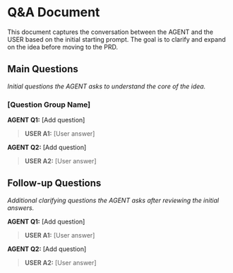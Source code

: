 # Q&A Document

This document captures the conversation between the AGENT and the USER based on the initial starting prompt. The goal is to clarify and expand on the idea before moving to the PRD.

## Main Questions

_Initial questions the AGENT asks to understand the core of the idea._

### [Question Group Name]
**AGENT Q1:** [Add question]  
>**USER A1:** [User answer]

**AGENT Q2:** [Add question]  
>**USER A2:** [User answer]

## Follow-up Questions

_Additional clarifying questions the AGENT asks after reviewing the initial answers._

**AGENT Q1:** [Add question]  
>**USER A1:** [User answer]

**AGENT Q2:** [Add question]  
>**USER A2:** [User answer]